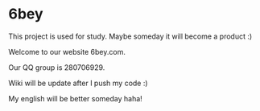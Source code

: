 6bey
====

This project is used for study. Maybe someday it will become a product :)

Welcome to our website 6bey.com. 

Our QQ group is 280706929.

Wiki will be update after I push my code :)

My english will be better someday haha!
